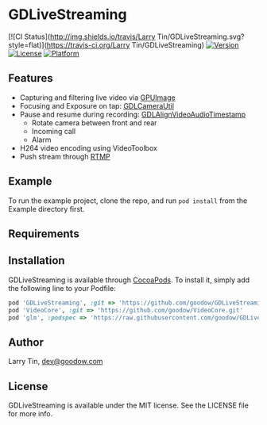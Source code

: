 # GDLiveStreaming

[![CI Status](http://img.shields.io/travis/Larry Tin/GDLiveStreaming.svg?style=flat)](https://travis-ci.org/Larry Tin/GDLiveStreaming)
[![Version](https://img.shields.io/cocoapods/v/GDLiveStreaming.svg?style=flat)](http://cocoapods.org/pods/GDLiveStreaming)
[![License](https://img.shields.io/cocoapods/l/GDLiveStreaming.svg?style=flat)](http://cocoapods.org/pods/GDLiveStreaming)
[![Platform](https://img.shields.io/cocoapods/p/GDLiveStreaming.svg?style=flat)](http://cocoapods.org/pods/GDLiveStreaming)

## Features

* Capturing and filtering live video via [GPUImage](https://github.com/BradLarson/GPUImage)
* Focusing and Exposure on tap: [GDLCameraUtil](https://github.com/goodow/GDLiveStreaming/blob/master/GDLiveStreaming/Classes/GDLCameraUtil.h)
* Pause and resume during recording: [GDLAlignVideoAudioTimestamp](https://github.com/goodow/GDLiveStreaming/blob/master/GDLiveStreaming/Classes/GDLAlignVideoAudioTimestamp.h)
  * Rotate camera between front and rear
  * Incoming call
  * Alarm
* H264 video encoding using VideoToolbox
* Push stream through [RTMP](https://en.wikipedia.org/wiki/Real_Time_Messaging_Protocol)

## Example

To run the example project, clone the repo, and run `pod install` from the Example directory first.

## Requirements

## Installation

GDLiveStreaming is available through [CocoaPods](http://cocoapods.org). To install
it, simply add the following line to your Podfile:

```ruby
pod 'GDLiveStreaming', :git => 'https://github.com/goodow/GDLiveStreaming.git'
pod 'VideoCore', :git => 'https://github.com/goodow/VideoCore.git'
pod 'glm', :podspec => 'https://raw.githubusercontent.com/goodow/GDLiveStreaming/master/glm.podspec'
```

## Author

Larry Tin, dev@goodow.com

## License

GDLiveStreaming is available under the MIT license. See the LICENSE file for more info.
